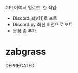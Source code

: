 GPL이여서 업로드. 
한 적업:
- Discord.js\[v11]로 포트
- Discord.py 최신 버전으로 포트
- 문장 좀 추가.

# zabgrass

DEPRECATED
